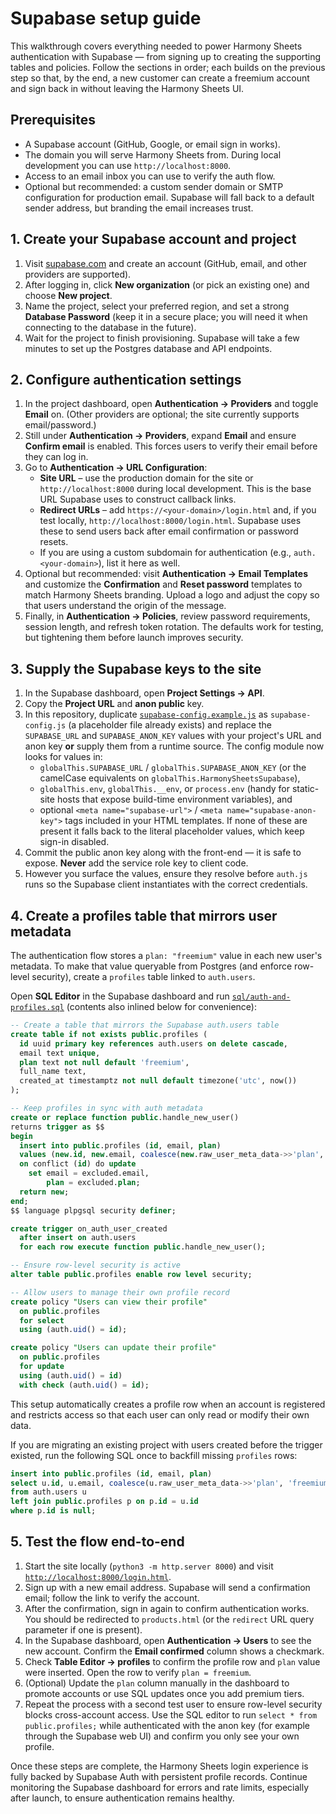 # Supabase setup guide

This walkthrough covers everything needed to power Harmony Sheets authentication with Supabase — from signing up to creating the supporting tables and policies. Follow the sections in order; each builds on the previous step so that, by the end, a new customer can create a freemium account and sign back in without leaving the Harmony Sheets UI.

## Prerequisites

* A Supabase account (GitHub, Google, or email sign in works).
* The domain you will serve Harmony Sheets from. During local development you can use `http://localhost:8000`.
* Access to an email inbox you can use to verify the auth flow.
* Optional but recommended: a custom sender domain or SMTP configuration for production email. Supabase will fall back to a default sender address, but branding the email increases trust.

## 1. Create your Supabase account and project

1. Visit [supabase.com](https://supabase.com) and create an account (GitHub, email, and other providers are supported).
2. After logging in, click **New organization** (or pick an existing one) and choose **New project**.
3. Name the project, select your preferred region, and set a strong **Database Password** (keep it in a secure place; you will need it when connecting to the database in the future).
4. Wait for the project to finish provisioning. Supabase will take a few minutes to set up the Postgres database and API endpoints.

## 2. Configure authentication settings

1. In the project dashboard, open **Authentication → Providers** and toggle **Email** on. (Other providers are optional; the site currently supports email/password.)
2. Still under **Authentication → Providers**, expand **Email** and ensure **Confirm email** is enabled. This forces users to verify their email before they can log in.
3. Go to **Authentication → URL Configuration**:
   * **Site URL** – use the production domain for the site or `http://localhost:8000` during local development. This is the base URL Supabase uses to construct callback links.
   * **Redirect URLs** – add `https://<your-domain>/login.html` and, if you test locally, `http://localhost:8000/login.html`. Supabase uses these to send users back after email confirmation or password resets.
   * If you are using a custom subdomain for authentication (e.g., `auth.<your-domain>`), list it here as well.
4. Optional but recommended: visit **Authentication → Email Templates** and customize the **Confirmation** and **Reset password** templates to match Harmony Sheets branding. Upload a logo and adjust the copy so that users understand the origin of the message.
5. Finally, in **Authentication → Policies**, review password requirements, session length, and refresh token rotation. The defaults work for testing, but tightening them before launch improves security.

## 3. Supply the Supabase keys to the site

1. In the Supabase dashboard, open **Project Settings → API**.
2. Copy the **Project URL** and **anon public** key.
3. In this repository, duplicate [`supabase-config.example.js`](../supabase-config.example.js) as `supabase-config.js` (a placeholder file already exists) and replace the `SUPABASE_URL` and `SUPABASE_ANON_KEY` values with your project's URL and anon key **or** supply them from a runtime source. The config module now looks for values in:
   * `globalThis.SUPABASE_URL` / `globalThis.SUPABASE_ANON_KEY` (or the camelCase equivalents on `globalThis.HarmonySheetsSupabase`),
   * `globalThis.env`, `globalThis.__env`, or `process.env` (handy for static-site hosts that expose build-time environment variables), and
   * optional `<meta name="supabase-url">` / `<meta name="supabase-anon-key">` tags included in your HTML templates.
   If none of these are present it falls back to the literal placeholder values, which keep sign-in disabled.
4. Commit the public anon key along with the front-end — it is safe to expose. **Never** add the service role key to client code.
5. However you surface the values, ensure they resolve before `auth.js` runs so the Supabase client instantiates with the correct credentials.

## 4. Create a profiles table that mirrors user metadata

The authentication flow stores a `plan: "freemium"` value in each new user's metadata. To make that value queryable from Postgres (and enforce row-level security), create a `profiles` table linked to `auth.users`.

Open **SQL Editor** in the Supabase dashboard and run [`sql/auth-and-profiles.sql`](../sql/auth-and-profiles.sql) (contents also inlined below for convenience):

```sql
-- Create a table that mirrors the Supabase auth.users table
create table if not exists public.profiles (
  id uuid primary key references auth.users on delete cascade,
  email text unique,
  plan text not null default 'freemium',
  full_name text,
  created_at timestamptz not null default timezone('utc', now())
);

-- Keep profiles in sync with auth metadata
create or replace function public.handle_new_user()
returns trigger as $$
begin
  insert into public.profiles (id, email, plan)
  values (new.id, new.email, coalesce(new.raw_user_meta_data->>'plan', 'freemium'))
  on conflict (id) do update
    set email = excluded.email,
        plan = excluded.plan;
  return new;
end;
$$ language plpgsql security definer;

create trigger on_auth_user_created
  after insert on auth.users
  for each row execute function public.handle_new_user();

-- Ensure row-level security is active
alter table public.profiles enable row level security;

-- Allow users to manage their own profile record
create policy "Users can view their profile"
  on public.profiles
  for select
  using (auth.uid() = id);

create policy "Users can update their profile"
  on public.profiles
  for update
  using (auth.uid() = id)
  with check (auth.uid() = id);
```

This setup automatically creates a profile row when an account is registered and restricts access so that each user can only read or modify their own data.

If you are migrating an existing project with users created before the trigger existed, run the following SQL once to backfill missing `profiles` rows:

```sql
insert into public.profiles (id, email, plan)
select u.id, u.email, coalesce(u.raw_user_meta_data->>'plan', 'freemium')
from auth.users u
left join public.profiles p on p.id = u.id
where p.id is null;
```

## 5. Test the flow end-to-end

1. Start the site locally (`python3 -m http.server 8000`) and visit [`http://localhost:8000/login.html`](http://localhost:8000/login.html).
2. Sign up with a new email address. Supabase will send a confirmation email; follow the link to verify the account.
3. After the confirmation, sign in again to confirm authentication works. You should be redirected to `products.html` (or the `redirect` URL query parameter if one is present).
4. In the Supabase dashboard, open **Authentication → Users** to see the new account. Confirm the **Email confirmed** column shows a checkmark.
5. Check **Table Editor → profiles** to confirm the profile row and `plan` value were inserted. Open the row to verify `plan = freemium`.
6. (Optional) Update the `plan` column manually in the dashboard to promote accounts or use SQL updates once you add premium tiers.
7. Repeat the process with a second test user to ensure row-level security blocks cross-account access. Use the SQL editor to run `select * from public.profiles;` while authenticated with the anon key (for example through the Supabase web UI) and confirm you only see your own profile.

Once these steps are complete, the Harmony Sheets login experience is fully backed by Supabase Auth with persistent profile records. Continue monitoring the Supabase dashboard for errors and rate limits, especially after launch, to ensure authentication remains healthy.
